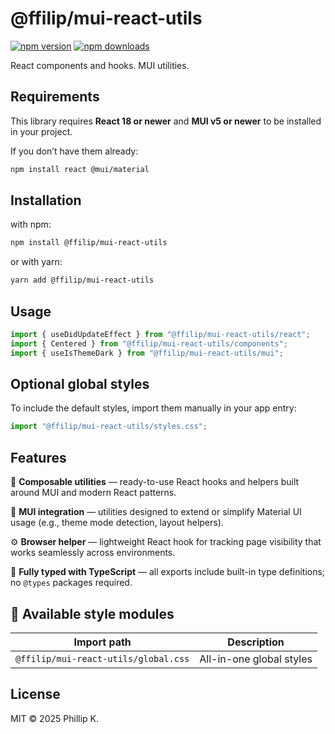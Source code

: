 # @ffilip/mui-react-utils

[![npm version](https://img.shields.io/npm/v/@ffilip/mui-react-utils.svg)](https://www.npmjs.com/package/@ffilip/mui-react-utils)
[![npm downloads](https://img.shields.io/npm/dt/@ffilip/mui-react-utils.svg)](https://www.npmjs.com/package/@ffilip/mui-react-utils)

React components and hooks. MUI utilities.

## Requirements

This library requires **React 18 or newer** and **MUI v5 or newer** to be installed in your project.

If you don’t have them already:

```bash
npm install react @mui/material
```

## Installation

with npm:

```bash
npm install @ffilip/mui-react-utils
```

or with yarn:

```bash
yarn add @ffilip/mui-react-utils
```

## Usage

```ts
import { useDidUpdateEffect } from "@ffilip/mui-react-utils/react";
import { Centered } from "@ffilip/mui-react-utils/components";
import { useIsThemeDark } from "@ffilip/mui-react-utils/mui";
```

## Optional global styles

To include the default styles, import them manually in your app entry:

```ts
import "@ffilip/mui-react-utils/styles.css";
```

## Features

🧩 **Composable utilities** — ready-to-use React hooks and helpers built around MUI and modern React patterns.

🧱 **MUI integration** — utilities designed to extend or simplify Material UI usage (e.g., theme mode detection, layout helpers).

⚙️ **Browser helper** — lightweight React hook for tracking page visibility that works seamlessly across environments.

🧠 **Fully typed with TypeScript** — all exports include built-in type definitions; no `@types` packages required.

## 🎨 Available style modules

| Import path                          | Description              |
| ------------------------------------ | ------------------------ |
| `@ffilip/mui-react-utils/global.css` | All-in-one global styles |

## License

MIT © 2025 Phillip K.
